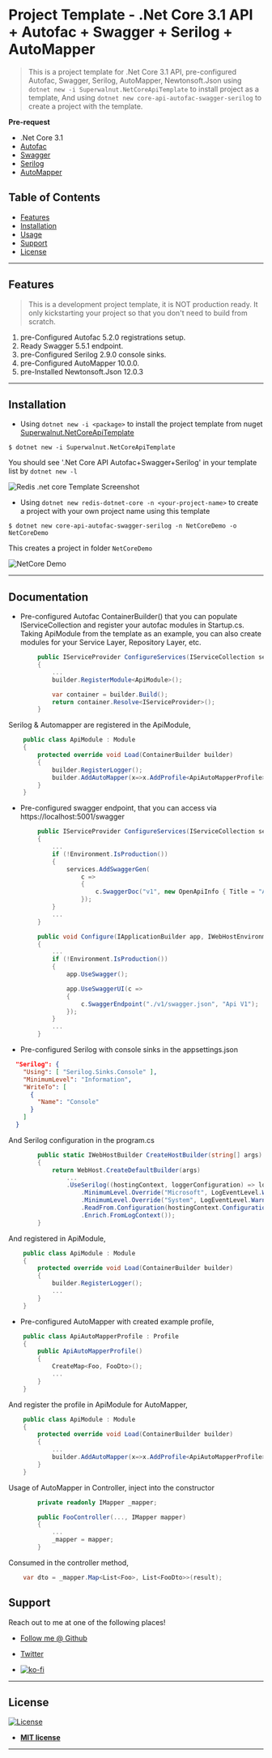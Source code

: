 # Project Template - .Net Core 3.1 API + Autofac + Swagger + Serilog + AutoMapper

> This is a project template for .Net Core 3.1 API,
    pre-configured Autofac, Swagger, Serilog, AutoMapper, Newtonsoft.Json
    using `dotnet new -i Superwalnut.NetCoreApiTemplate` to install project as a template,
    And using `dotnet new core-api-autofac-swagger-serilog` to create a project with the template.

**Pre-request**

- .Net Core 3.1
- [Autofac](https://autofac.org/)
- [Swagger](https://swagger.io/)
- [Serilog](https://serilog.net/)
- [AutoMapper](https://automapper.org/)

## Table of Contents

- [Features](#features)
- [Installation](#installation)
- [Usage](#usage)
- [Support](#support)
- [License](#license)

---

## Features

> This is a development project template, it is NOT production ready. It only kickstarting your project so that you don't need to build from scratch.

1. pre-Configured Autofac 5.2.0 registrations setup.
2. Ready Swagger 5.5.1 endpoint. 
3. pre-Configured Serilog 2.9.0 console sinks.
4. pre-Configured AutoMapper 10.0.0.
5. pre-Installed Newtonsoft.Json 12.0.3

---

## Installation

- Using `dotnet new -i <package>` to install the project template from nuget [Superwalnut.NetCoreApiTemplate](https://www.nuget.org/packages/Superwalnut.NetCoreApiTemplate)

```shell
$ dotnet new -i Superwalnut.NetCoreApiTemplate
```

You should see '.Net Core API Autofac+Swagger+Serilog' in your template list by `dotnet new -l`

![Redis .net core Template Screenshot](images/dotnet-new-l.png)

- Using `dotnet new redis-dotnet-core -n <your-project-name>` to create a project with your own project name using this template

```shell
$ dotnet new core-api-autofac-swagger-serilog -n NetCoreDemo -o NetCoreDemo
```

This creates a project in folder `NetCoreDemo`

![NetCore Demo](images/demo.png)

---


## Documentation

- Pre-configured Autofac ContainerBuilder() that you can populate IServiceCollection and register your autofac modules in Startup.cs. Taking ApiModule from the template as an example, you can also create modules for your Service Layer, Repository Layer, etc.

```c#
        public IServiceProvider ConfigureServices(IServiceCollection services)
        {
            ...
            builder.RegisterModule<ApiModule>();

            var container = builder.Build();
            return container.Resolve<IServiceProvider>();
        }
```

Serilog & Automapper are registered in the ApiModule,

```c#
    public class ApiModule : Module
    {
        protected override void Load(ContainerBuilder builder)
        {
            builder.RegisterLogger();
            builder.AddAutoMapper(x=>x.AddProfile<ApiAutoMapperProfile>());
        }
    }
```

- Pre-configured swagger endpoint, that you can access via https://localhost:5001/swagger

```c#
        public IServiceProvider ConfigureServices(IServiceCollection services)
        {
            ...
            if (!Environment.IsProduction())
            {
                services.AddSwaggerGen(
                    c =>
                    {
                        c.SwaggerDoc("v1", new OpenApiInfo { Title = "Api Swagger", Version = "v1" });
                    });
            }
            ...
        }

        public void Configure(IApplicationBuilder app, IWebHostEnvironment env)
        {
            ...
            if (!Environment.IsProduction())
            {
                app.UseSwagger();

                app.UseSwaggerUI(c =>
                {
                    c.SwaggerEndpoint("./v1/swagger.json", "Api V1");
                });
            }
            ...
        }
```

- Pre-configured Serilog with console sinks in the appsettings.json

```json
  "Serilog": {
    "Using": [ "Serilog.Sinks.Console" ],
    "MinimumLevel": "Information",
    "WriteTo": [
      {
        "Name": "Console"        
      }
    ]
  }
```

And Serilog configuration in the program.cs

```c#
        public static IWebHostBuilder CreateHostBuilder(string[] args)
        {
            return WebHost.CreateDefaultBuilder(args)
                ...
                .UseSerilog((hostingContext, loggerConfiguration) => loggerConfiguration
                    .MinimumLevel.Override("Microsoft", LogEventLevel.Warning)
                    .MinimumLevel.Override("System", LogEventLevel.Warning)
                    .ReadFrom.Configuration(hostingContext.Configuration)
                    .Enrich.FromLogContext());
        }  
```

And registered in ApiModule,

```c#
    public class ApiModule : Module
    {
        protected override void Load(ContainerBuilder builder)
        {
            builder.RegisterLogger();
            ...
        }
    }
```

- Pre-configured AutoMapper with created example profile,

```c#
    public class ApiAutoMapperProfile : Profile
    {
        public ApiAutoMapperProfile()
        {
            CreateMap<Foo, FooDto>();
            ...
        }
    }
```

And register the profile in ApiModule for AutoMapper,

```c#
    public class ApiModule : Module
    {
        protected override void Load(ContainerBuilder builder)
        {
            ...
            builder.AddAutoMapper(x=>x.AddProfile<ApiAutoMapperProfile>());
        }
    }
```

Usage of AutoMapper in Controller, inject into the constructor

```c#
        private readonly IMapper _mapper;

        public FooController(..., IMapper mapper)
        {
            ...
            _mapper = mapper;
        }
```

Consumed in the controller method,

```c#
    var dto = _mapper.Map<List<Foo>, List<FooDto>>(result);
```

## Support

Reach out to me at one of the following places!

- [Follow me @ Github](https://github.com/superwalnut)

- [Twitter](https://twitter.com/superwalnuts)

- [![ko-fi](https://www.ko-fi.com/img/githubbutton_sm.svg)](https://ko-fi.com/Z8Z61I9HB)

---

## License

[![License](http://img.shields.io/:license-mit-blue.svg?style=flat-square)](http://badges.mit-license.org)

- **[MIT license](http://opensource.org/licenses/mit-license.php)**

-------